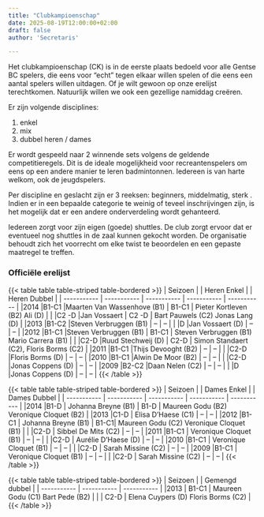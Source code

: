 ```yaml
---
title: "Clubkampioenschap"
date: 2025-08-19T12:00:00+02:00
draft: false
author: 'Secretaris'

---
```


Het clubkampioenschap (CK) is in de eerste plaats bedoeld voor alle Gentse BC spelers, die eens voor “echt” tegen elkaar willen spelen of die eens een aantal spelers willen uitdagen. Of je wilt gewoon op onze erelijst terechtkomen.
Natuurlijk willen we ook een gezellige namiddag creëren.

Er zijn volgende disciplines:
1. enkel
2. mix
3. dubbel heren / dames

Er wordt gespeeld naar 2 winnende sets volgens de geldende competitieregels. Dit is de ideale mogelijkheid voor recreantenspelers om eens op een andere manier te leren badmintonnen. Iedereen is van harte welkom, ook de jeugdspelers.

Per discipline en geslacht zijn er 3 reeksen: beginners, middelmatig, sterk .
Indien er in een bepaalde categorie te weinig of teveel inschrijvingen zijn, is het mogelijk dat er een andere onderverdeling wordt gehanteerd.

Iedereen zorgt voor zijn eigen (goede) shuttles. De club zorgt ervoor dat er eventueel nog shuttles in de zaal kunnen gekocht worden.
De organisatie behoudt zich het voorrecht om elke twist te beoordelen en een gepaste maatregel te treffen.

### Officiële erelijst

{{< table table table-striped table-bordered >}}
| Seizoen   |  | Heren Enkel |  | Heren Dubbel | 
| ----------- | ----------- | ----------- |  ----------- | ----------- |
|2014	|B1-C1	|Maarten Van Wassenhove (B1)	   | B1-C1	| Pieter Kortleven (B2) Ali (D)   |
|	    |C2 -D	|Jan Vossaert	                   | C2 -D	| Bart Pauwels (C2) Jonas Lang (D)   |
|2013	|B1-C2	|Steven Verbruggen (B1)	           | –	    | –   |
|	    |D	    |Jan Vossaert (D)	               | –	    | –   |
|2012	|B1-C1	|Steven Verbruggen (B1)	           | B1-C1	| Steven Verbruggen (B1) Mario Carrera (B1)   |
|	    |C2-D	|Ruud Stechweij (D)	               | C2-D	| Simon Standaert (C2), Floris Borms (C2)   |
|2011	|B1-C1	|Thijs Devooght (B2)	           | –	    | –   |
|	    |C2-D	|Floris Borms (D)	               | –	    | –   |
|2010	|B1-C1	|Alwin De Moor (B2)	               | –	    | –   |
|	    |C2-D	|Jonas Coppens (D)	               | –	    | –   |
|2009	|B2-C2	|Daan Nelen (C2)	               | –	    | –   |
|	    |D	    |Jonas Coppens (D)	               | –	    | –    |
{{< /table >}}

{{< table table table-striped table-bordered >}}
| Seizoen   |  | Dames Enkel |  | Dames Dubbel | 
| ----------- | ----------- | ----------- |  ----------- | ----------- |
|2014	|B1-D  | Johanna Breyne (B1)       | B1-D |  Maureen Godu (B2) Veronique Cloquet (B2)  |
|2013	|C1-D  | Elisa D’Haese (C1)	       | –    |  –  |
|2012	|B1-C1 | Johanna Breyne (B1)       | B1-C1|  Maureen Godu (C2) Veronique Cloquet (B1)  |
|	    |C2-D  | Sibbel De Mits (C2)       | –	  |  –  |
|2011	|B1-C1 | Veronique Cloquet (B1)	   | –	  |  –  |
|	    |C2-D  | Aurélie D’Haese (D)       | –	  |  –  |
|2010	|B1-C1 | Veronique Cloquet (B1)	   | –	  |  –  |
|	    |C2-D  | Sarah Missine (C2)	       | –	  |  –  |
|2009	|B1-C1 | Veronique Cloquet (B1)	   | –	  |  –  |
|	    |C2-D  | Sarah Missine (C2)	       | –	  |  –  |
{{< /table >}}



{{< table table table-striped table-bordered >}}
| Seizoen   |  | Gemengd dubbel | 
| ----------- | ----------- | ----------- |
|2013	| B1-C1 | Maureen Godu (C1) Bart Pede (B2)  |
|	    | C2-D  | Elena Cuypers (D) Floris Borms (C2)  |
{{< /table >}}
